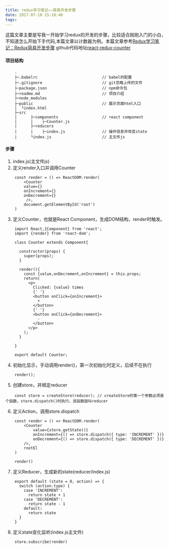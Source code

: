 ```yaml
---
title: redux学习笔记——简易开发步骤
date: 2017-07-10 15:18:40
tags:
---
```

这篇文章主要是写我一开始学习redux的开发的步骤，比较适合刚刚入门的小白，不知道怎么开始下手代码,本篇文章以计数器为例。本篇文章参考[Redux学习笔记：Redux简易开发步骤](http://www.cnblogs.com/yinluhui0229/p/6709782.html) 
github代码地址[react-redux-counter](https://github.com/wlfsmile/Redux/tree/master/counter)

<!-- more -->

#### 项目结构
```
    .
    ├─.babelrc                            // babel的配置
    ├─.gitignore                          // git忽略上传的文件
    ├─package.json                        // npm命令包
    ├─readme.md                           // 项目介绍
    ├─node_modules
    ├─public                              // 展示页面html入口
    |  └index.html
    ├─src                        
    |      ├─components                   // react component
    |      |    ├─Counter.js
    |      ├─reducers
    |      |    ├─index.js                // 操作信息并改变state
    |      └index.js                      // 主文件js
```

#### 步骤
1. index.js(主文件js)
2. 定义render入口并调用Counter
```
    const render = () => ReactDOM.render(
        <Counter 
        value={}
        onIncrement={}
        onDecrement={}
         />,
        document.getElementById('root')
    )
```
3. 定义Counter，也就是React Component，生成DOM结构，render时触发。
```
    import React,{Component} from 'react';
    import {render} from 'react-dom';

    class Counter extends Component{

      constructor(props) {
        super(props);
      }

      render(){
        const {value,onDecrement,onIncrement} = this.props;
        return(
          <p>
            Clicked: {value} times
            {' '}
            <button onClick={onIncrement}>
              +
            </button>
            {' '}
            <button onClick={onDecrement}>
              -
            </button>
          </p>
        );
      }

    }

    export default Counter;
```

4. 初始化显示，手动调用render()，第一次初始化时定义，后续不在执行
```
    render();
```
5. 创建store，并绑定reducer
```
    const store = createStore(reducer); // createStore的第一个参数必须是个函数，store.dispatch()时执行，该函数就叫reducer
```
6. 定义Action，调用store.dispatch
```
    const render = () => ReactDOM.render(
        <Counter
            value={store.getState()}
            onIncrement={() => store.dispatch({ type: 'INCREMENT' })}
            onDecrement={() => store.dispatch({ type: 'DECREMENT' })}
        />,
        rootEl
    )

    render()
```
7. 定义Reducer，生成新的state(reducer/index.js)
```
    export default (state = 0, action) => {
      switch (action.type) {
        case 'INCREMENT':
          return state + 1
        case 'DECREMENT':
          return state - 1
        default:
          return state
      }
    }
```
8. 定义state变化监听(index.js主文件)
```
    store.subscribe(render)
```
